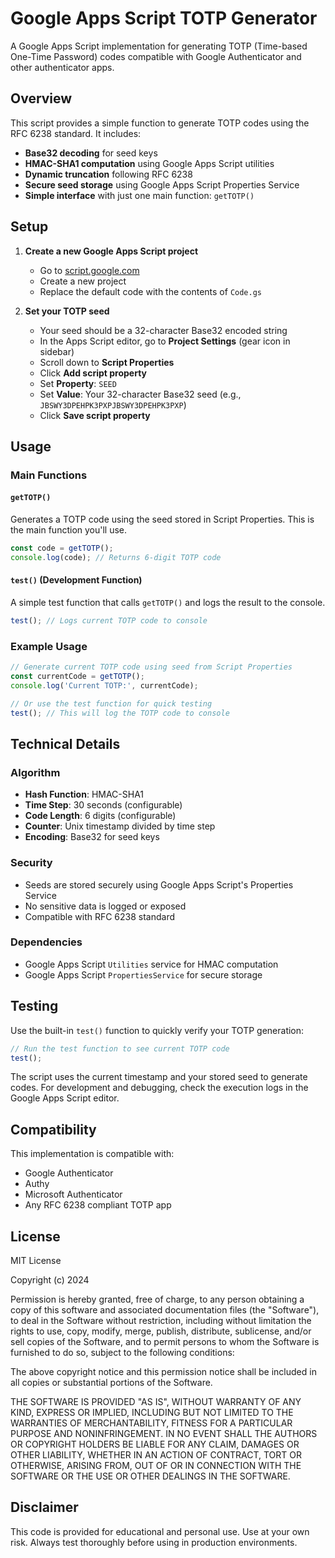 # Google Apps Script TOTP Generator

A Google Apps Script implementation for generating TOTP (Time-based One-Time Password) codes compatible with Google Authenticator and other authenticator apps.

## Overview

This script provides a simple function to generate TOTP codes using the RFC 6238 standard. It includes:

- **Base32 decoding** for seed keys
- **HMAC-SHA1 computation** using Google Apps Script utilities
- **Dynamic truncation** following RFC 6238
- **Secure seed storage** using Google Apps Script Properties Service
- **Simple interface** with just one main function: `getTOTP()`

## Setup

1. **Create a new Google Apps Script project**
   - Go to [script.google.com](https://script.google.com)
   - Create a new project
   - Replace the default code with the contents of `Code.gs`

2. **Set your TOTP seed**
   - Your seed should be a 32-character Base32 encoded string
   - In the Apps Script editor, go to **Project Settings** (gear icon in sidebar)
   - Scroll down to **Script Properties**
   - Click **Add script property**
   - Set **Property**: `SEED`
   - Set **Value**: Your 32-character Base32 seed (e.g., `JBSWY3DPEHPK3PXPJBSWY3DPEHPK3PXP`)
   - Click **Save script property**

## Usage

### Main Functions

#### `getTOTP()`
Generates a TOTP code using the seed stored in Script Properties. This is the main function you'll use.
```javascript
const code = getTOTP();
console.log(code); // Returns 6-digit TOTP code
```

#### `test()` (Development Function)
A simple test function that calls `getTOTP()` and logs the result to the console.
```javascript
test(); // Logs current TOTP code to console
```

### Example Usage

```javascript
// Generate current TOTP code using seed from Script Properties
const currentCode = getTOTP();
console.log('Current TOTP:', currentCode);

// Or use the test function for quick testing
test(); // This will log the TOTP code to console
```

## Technical Details

### Algorithm
- **Hash Function**: HMAC-SHA1
- **Time Step**: 30 seconds (configurable)
- **Code Length**: 6 digits (configurable)
- **Counter**: Unix timestamp divided by time step
- **Encoding**: Base32 for seed keys

### Security
- Seeds are stored securely using Google Apps Script's Properties Service
- No sensitive data is logged or exposed
- Compatible with RFC 6238 standard

### Dependencies
- Google Apps Script `Utilities` service for HMAC computation
- Google Apps Script `PropertiesService` for secure storage

## Testing

Use the built-in `test()` function to quickly verify your TOTP generation:

```javascript
// Run the test function to see current TOTP code
test();
```

The script uses the current timestamp and your stored seed to generate codes. For development and debugging, check the execution logs in the Google Apps Script editor.

## Compatibility

This implementation is compatible with:
- Google Authenticator
- Authy
- Microsoft Authenticator
- Any RFC 6238 compliant TOTP app

## License

MIT License

Copyright (c) 2024

Permission is hereby granted, free of charge, to any person obtaining a copy
of this software and associated documentation files (the "Software"), to deal
in the Software without restriction, including without limitation the rights
to use, copy, modify, merge, publish, distribute, sublicense, and/or sell
copies of the Software, and to permit persons to whom the Software is
furnished to do so, subject to the following conditions:

The above copyright notice and this permission notice shall be included in all
copies or substantial portions of the Software.

THE SOFTWARE IS PROVIDED "AS IS", WITHOUT WARRANTY OF ANY KIND, EXPRESS OR
IMPLIED, INCLUDING BUT NOT LIMITED TO THE WARRANTIES OF MERCHANTABILITY,
FITNESS FOR A PARTICULAR PURPOSE AND NONINFRINGEMENT. IN NO EVENT SHALL THE
AUTHORS OR COPYRIGHT HOLDERS BE LIABLE FOR ANY CLAIM, DAMAGES OR OTHER
LIABILITY, WHETHER IN AN ACTION OF CONTRACT, TORT OR OTHERWISE, ARISING FROM,
OUT OF OR IN CONNECTION WITH THE SOFTWARE OR THE USE OR OTHER DEALINGS IN THE
SOFTWARE.

## Disclaimer

This code is provided for educational and personal use. Use at your own risk. Always test thoroughly before using in production environments. 